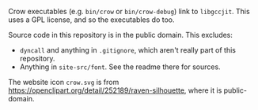 Crow executables (e.g. `bin/crow` or `bin/crow-debug`) link to `libgccjit`. This uses a GPL license, and so the executables do too.

Source code in this repository is in the public domain. This excludes:

* `dyncall` and anything in `.gitignore`, which aren't really part of this repository.
* Anything in `site-src/font`. See the readme there for sources.

The website icon `crow.svg` is from https://openclipart.org/detail/252189/raven-silhouette, where it is public-domain.
